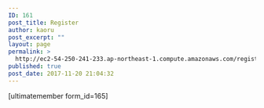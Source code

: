 ```yaml
---
ID: 161
post_title: Register
author: kaoru
post_excerpt: ""
layout: page
permalink: >
  http://ec2-54-250-241-233.ap-northeast-1.compute.amazonaws.com/register/
published: true
post_date: 2017-11-20 21:04:32
---
```

[ultimatemember form_id=165]